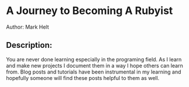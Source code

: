 A Journey to Becoming A Rubyist
==============================

Author:
Mark Helt

Description:
------------
You are never done learning especially in the programing field.  As I learn and make new projects I document them in a way I hope others can learn from.  Blog posts and tutorials have been instrumental in my learning and hopefully someone will find these posts helpful to them as well. 
